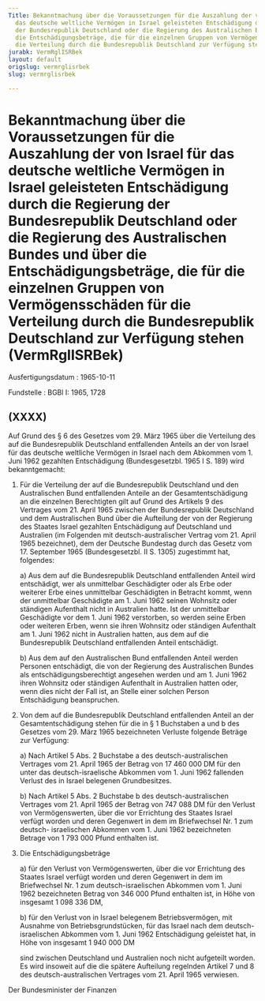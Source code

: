 ```yaml
---
Title: Bekanntmachung über die Voraussetzungen für die Auszahlung der von Israel für
  das deutsche weltliche Vermögen in Israel geleisteten Entschädigung durch die Regierung
  der Bundesrepublik Deutschland oder die Regierung des Australischen Bundes und über
  die Entschädigungsbeträge, die für die einzelnen Gruppen von Vermögensschäden für
  die Verteilung durch die Bundesrepublik Deutschland zur Verfügung stehen
jurabk: VermRglISRBek
layout: default
origslug: vermrglisrbek
slug: vermrglisrbek

---
```


# Bekanntmachung über die Voraussetzungen für die Auszahlung der von Israel für das deutsche weltliche Vermögen in Israel geleisteten Entschädigung durch die Regierung der Bundesrepublik Deutschland oder die Regierung des Australischen Bundes und über die Entschädigungsbeträge, die für die einzelnen Gruppen von Vermögensschäden für die Verteilung durch die Bundesrepublik Deutschland zur Verfügung stehen (VermRglISRBek)

Ausfertigungsdatum
:   1965-10-11

Fundstelle
:   BGBl I: 1965, 1728



## (XXXX)

Auf Grund des § 6 des Gesetzes vom 29. März 1965 über die Verteilung
des auf die Bundesrepublik Deutschland entfallenden Anteils an der von
Israel für das deutsche weltliche Vermögen in Israel nach dem Abkommen
vom 1. Juni 1962 gezahlten Entschädigung (Bundesgesetzbl. 1965 I S.
189) wird bekanntgemacht:

1.  Für die Verteilung der auf die Bundesrepublik Deutschland und den
    Australischen Bund entfallenden Anteile an der Gesamtentschädigung an
    die einzelnen Berechtigten gilt auf Grund des Artikels 9 des Vertrages
    vom 21. April 1965 zwischen der Bundesrepublik Deutschland und dem
    Australischen Bund über die Aufteilung der von der Regierung des
    Staates Israel gezahlten Entschädigung auf Deutschland und Australien
    (im Folgenden mit deutsch-australischer Vertrag vom 21. April 1965
    bezeichnet), dem der Deutsche Bundestag durch das Gesetz vom 17.
    September 1965 (Bundesgesetzbl. II S. 1305) zugestimmt hat, folgendes:

    a)  Aus dem auf die Bundesrepublik Deutschland entfallenden Anteil wird
        entschädigt, wer als unmittelbar Geschädigter oder als Erbe oder
        weiterer Erbe eines unmittelbar Geschädigten in Betracht kommt, wenn
        der unmittelbar Geschädigte am 1. Juni 1962 seinen Wohnsitz oder
        ständigen Aufenthalt nicht in Australien hatte. Ist der unmittelbar
        Geschädigte vor dem 1. Juni 1962 verstorben, so werden seine Erben
        oder weiteren Erben, wenn sie ihren Wohnsitz oder ständigen Aufenthalt
        am 1. Juni 1962 nicht in Australien hatten, aus dem auf die
        Bundesrepublik Deutschland entfallenden Anteil entschädigt.


    b)  Aus dem auf den Australischen Bund entfallenden Anteil werden Personen
        entschädigt, die von der Regierung des Australischen Bundes als
        entschädigungsberechtigt angesehen werden und am 1. Juni 1962 ihren
        Wohnsitz oder ständigen Aufenthalt in Australien hatten oder, wenn
        dies nicht der Fall ist, an Stelle einer solchen Person Entschädigung
        beanspruchen.





2.  Von dem auf die Bundesrepublik Deutschland entfallenden Anteil an der
    Gesamtentschädigung stehen für die in § 1 Buchstaben a und b des
    Gesetzes vom 29. März 1965 bezeichneten Verluste folgende Beträge zur
    Verfügung:

    a)  Nach Artikel 5 Abs. 2 Buchstabe a des deutsch-australischen Vertrages
        vom 21. April 1965 der Betrag von 17 460 000 DM für den unter das
        deutsch-israelische Abkommen vom 1. Juni 1962 fallenden Verlust des in
        Israel belegenen Grundbesitzes.


    b)  Nach Artikel 5 Abs. 2 Buchstabe b des deutsch-australischen Vertrages
        vom 21. April 1965 der Betrag von 747 088 DM für den Verlust von
        Vermögenswerten, über die vor Errichtung des Staates Israel verfügt
        worden und deren Gegenwert in dem im Briefwechsel Nr. 1 zum deutsch-
        israelischen Abkommen vom 1. Juni 1962 bezeichneten Betrage von
        1 793 000
        Pfund enthalten ist.





3.  Die Entschädigungsbeträge

    a)  für den Verlust von Vermögenswerten, über die vor Errichtung des
        Staates Israel verfügt worden und deren Gegenwert in dem im
        Briefwechsel Nr. 1 zum deutsch-israelischen Abkommen vom 1. Juni 1962
        bezeichneten Betrag von 346 000
        Pfund enthalten ist, in Höhe von insgesamt 1 098 336 DM,


    b)  für den Verlust von in Israel belegenem Betriebsvermögen, mit Ausnahme
        von Betriebsgrundstücken, für das Israel nach dem deutsch-israelischen
        Abkommen vom 1. Juni 1962 Entschädigung geleistet hat, in Höhe von
        insgesamt 1 940 000 DM




    sind zwischen Deutschland und Australien noch nicht aufgeteilt worden.
    Es wird insoweit auf die die spätere Aufteilung regelnden Artikel 7
    und 8 des deutsch-australischen Vertrages vom 21. April 1965
    verwiesen.



Der Bundesminister der Finanzen


